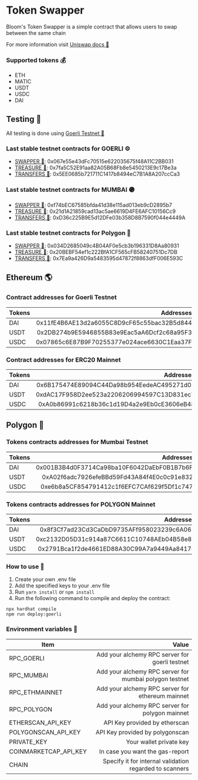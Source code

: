 # Token Swapper

Bloom's Token Swapper is a simple contract that allows users to swap between the same chain

For more information visit [Uniswap docs 🦄](https://docs.uniswap.org/)

### Supported tokens 💰

-   ETH
-   MATIC
-   USDT
-   USDC
-   DAI

## Testing 🧪

All testing is done using [Goerli Testnet 🔗](https://goerli.etherscan.io/)

### Last stable testnet contracts for GOERLI ⚙️

-   [SWAPPER 🔄](https://goerli.etherscan.io/address/0x067e55e43dFc70515e622035675f48A11C2BB031): 0x067e55e43dFc70515e622035675f48A11C2BB031
-   [TREASURE 🤑](https://goerli.etherscan.io/address/0x7fa5C52E91aa82A05B68Fb8e5450213E9c17Be3a): 0x7fa5C52E91aa82A05B68Fb8e5450213E9c17Be3a
-   [TRANSFERS 💸](https://goerli.etherscan.io/address/0x5EE0685b721711C1417b8494eC7B1A8A207ccCa3): 0x5EE0685b721711C1417b8494eC7B1A8A207ccCa3

### Last stable testnet contracts for MUMBAI 🟣

-   [SWAPPER 🔄](https://mumbai.polygonscan.com/address/0xf74bEC67585bfda41d38e115ad013eb9cD2895b7): 0xf74bEC67585bfda41d38e115ad013eb9cD2895b7
-   [TREASURE 🤑](https://mumbai.polygonscan.com/address/0x21d1A21859cad13ac5ae6619D4FE6AFC10156Cc9): 0x21d1A21859cad13ac5ae6619D4FE6AFC10156Cc9
-   [TRANSFERS 💸](https://mumbai.polygonscan.com/address/0xD36c225B9E5d12DFe03b358D8B7590f044e4449A): 0xD36c225B9E5d12DFe03b358D8B7590f044e4449A

### Last stable testnet contracts for Polygon 🔮

-   [SWAPPER 🔄](https://polygonscan.com/address/0x034D2685049c4B04AF0e5cb3b196331D8Aa80931): 0x034D2685049c4B04AF0e5cb3b196331D8Aa80931
-   [TREASURE 🤑](https://polygonscan.com/address/0x20BEBF54ef1c222BfA1CF565cFB58240751Dc7DB): 0x20BEBF54ef1c222BfA1CF565cFB58240751Dc7DB
-   [TRANSFERS 💸](https://polygonscan.com/address/0x7Ea9a426D9a5483595d47872f8863dfF006E593C): 0x7Ea9a426D9a5483595d47872f8863dfF006E593C

## Ethereum 🌎

### Contract addresses for Goerli Testnet

| Tokens |                                  Addresses |
| ------ | -----------------------------------------: |
| DAI    | 0x11fE4B6AE13d2a6055C8D9cF65c55bac32B5d844 |
| USDT   | 0x2DB274b9E5946855B83e9Eac5aA6Dcf2c68a95F3 |
| USDC   | 0x07865c6E87B9F70255377e024ace6630C1Eaa37F |

### Contract addresses for ERC20 Mainnet

| Tokens |                                  Addresses |
| ------ | -----------------------------------------: |
| DAI    | 0x6B175474E89094C44Da98b954EedeAC495271d0F |
| USDT   | 0xdAC17F958D2ee523a2206206994597C13D831ec7 |
| USDC   | 0xA0b86991c6218b36c1d19D4a2e9Eb0cE3606eB48 |

## Polygon 🔮

### Tokens contracts addresses for Mumbai Testnet

| Tokens |                                  Addresses |
| ------ | -----------------------------------------: |
| DAI    | 0x001B3B4d0F3714Ca98ba10F6042DaEbF0B1B7b6F |
| USDT   | 0xA02f6adc7926efeBBd59Fd43A84f4E0c0c91e832 |
| USDC   | 0xe6b8a5CF854791412c1f6EFC7CAf629f5Df1c747 |

### Tokens contracts addresses for POLYGON Mainnet

| Tokens |                                  Addresses |
| ------ | -----------------------------------------: |
| DAI    | 0x8f3Cf7ad23Cd3CaDbD9735AFf958023239c6A063 |
| USDT   | 0xc2132D05D31c914a87C6611C10748AEb04B58e8F |
| USDC   | 0x2791Bca1f2de4661ED88A30C99A7a9449Aa84174 |

### How to use 🤔

1.  Create your own .env file
2.  Add the specified keys to your .env file
3.  Run `yarn install` or `npm install`
4.  Run the following command to compile and deploy the contract:

```shell
npx hardhat compile
npm run deploy:goerli
```

### Environment variables 📝

| Item                  |                                                   Value |
| --------------------- | ------------------------------------------------------: |
| RPC_GOERLI            |          Add your alchemy RPC server for goerli testnet |
| RPC_MUMBAI            |  Add your alchemy RPC server for mumbai polygon testnet |
| RPC_ETHMAINNET        |        Add your alchemy RPC server for ethereum mainnet |
| RPC_POLYGON           |         Add your alchemy RPC server for polygon mainnet |
| ETHERSCAN_API_KEY     |                           API Key provided by etherscan |
| POLYGONSCAN_API_KEY   |                         API Key provided by polygonscan |
| PRIVATE_KEY           |                                 Your wallet private key |
| COINMARKETCAP_API_KEY |                         In case you want the gas-report |
| CHAIN                 | Specify it for internal validation regarded to scanners |
